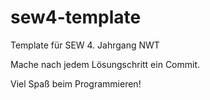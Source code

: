 # sew4-template
Template für SEW 4. Jahrgang NWT

Mache nach jedem Lösungschritt ein Commit.

Viel Spaß beim Programmieren!
